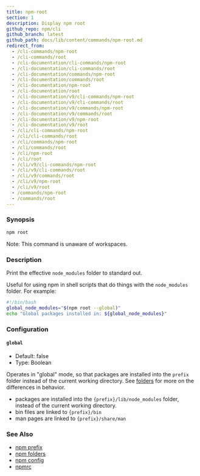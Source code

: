 ```yaml
---
title: npm-root
section: 1
description: Display npm root
github_repo: npm/cli
github_branch: latest
github_path: docs/lib/content/commands/npm-root.md
redirect_from:
  - /cli-commands/npm-root
  - /cli-commands/root
  - /cli-documentation/cli-commands/npm-root
  - /cli-documentation/cli-commands/root
  - /cli-documentation/commands/npm-root
  - /cli-documentation/commands/root
  - /cli-documentation/npm-root
  - /cli-documentation/root
  - /cli-documentation/v9/cli-commands/npm-root
  - /cli-documentation/v9/cli-commands/root
  - /cli-documentation/v9/commands/npm-root
  - /cli-documentation/v9/commands/root
  - /cli-documentation/v9/npm-root
  - /cli-documentation/v9/root
  - /cli/cli-commands/npm-root
  - /cli/cli-commands/root
  - /cli/commands/npm-root
  - /cli/commands/root
  - /cli/npm-root
  - /cli/root
  - /cli/v9/cli-commands/npm-root
  - /cli/v9/cli-commands/root
  - /cli/v9/commands/root
  - /cli/v9/npm-root
  - /cli/v9/root
  - /commands/npm-root
  - /commands/root
---
```


### Synopsis

```bash
npm root
```

Note: This command is unaware of workspaces.

### Description

Print the effective `node_modules` folder to standard out.

Useful for using npm in shell scripts that do things with the
`node_modules` folder.  For example:

```bash
#!/bin/bash
global_node_modules="$(npm root --global)"
echo "Global packages installed in: ${global_node_modules}"
```

### Configuration

#### `global`

* Default: false
* Type: Boolean

Operates in "global" mode, so that packages are installed into the `prefix`
folder instead of the current working directory. See
[folders](/cli/v9/configuring-npm/folders) for more on the differences in behavior.

* packages are installed into the `{prefix}/lib/node_modules` folder, instead
  of the current working directory.
* bin files are linked to `{prefix}/bin`
* man pages are linked to `{prefix}/share/man`



### See Also

* [npm prefix](/cli/v9/commands/npm-prefix)
* [npm folders](/cli/v9/configuring-npm/folders)
* [npm config](/cli/v9/commands/npm-config)
* [npmrc](/cli/v9/configuring-npm/npmrc)
